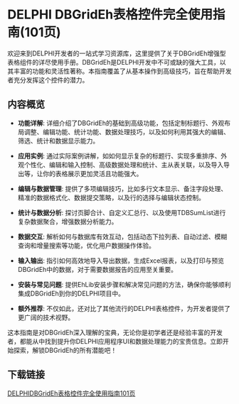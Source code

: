 # DELPHI DBGridEh表格控件完全使用指南(101页)

欢迎来到DELPHI开发者的一站式学习资源库，这里提供了关于DBGridEh增强型表格组件的详尽使用手册。DBGridEh是DELPHI开发中不可或缺的强大工具，以其丰富的功能和灵活性著称。本指南覆盖了从基本操作到高级技巧，旨在帮助开发者充分发挥这个控件的潜力。

## 内容概览

- **功能详解**: 详细介绍了DBGridEh的基础到高级功能，包括定制标题行、外观布局调整、编辑功能、统计功能、数据处理技巧，以及如何利用其强大的编辑、筛选、统计和数据显示能力。
  
- **应用实例**: 通过实际案例讲解，如如何显示复杂的标题行、实现多重排序、外观个性化、编辑和输入控制、高级数据处理和统计、主从表关联，以及导入导出等，让你的表格展示更加灵活且功能强大。

- **编辑与数据管理**: 提供了多项编辑技巧，比如多行文本显示、备注字段处理、精准的数据格式化、数据提交策略，以及行的选择与编辑状态控制。

- **统计与数据分析**: 探讨页脚合计、自定义汇总行、以及使用TDBSumList进行复杂数据聚合，增强数据分析能力。

- **数据交互**: 解析如何与数据库有效互动，包括动态下拉列表、自动过滤、模糊查询和增量搜索等功能，优化用户数据操作体验。

- **输入输出**: 指引如何高效地导入导出数据，生成Excel报表，以及打印与预览DBGridEh中的数据，对于需要数据报告的应用至关重要。

- **安装与常见问题**: 提供EhLib安装步骤和解决常见问题的方法，确保你能够顺利集成DBGridEh到你的DELPHI项目中。

- **额外推荐**: 不仅如此，还对比了其他流行的DELPHI表格控件，为开发者提供了更广阔的技术视野。

这本指南是对DBGridEh深入理解的宝典，无论你是初学者还是经验丰富的开发者，都能从中找到提升你DELPHI应用程序UI和数据处理能力的宝贵信息。立即开始探索，解锁DBGridEh的所有潜能吧！

## 下载链接

[DELPHIDBGridEh表格控件完全使用指南101页](https://pan.quark.cn/s/dc43b3f68366)